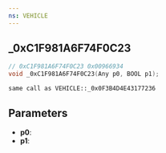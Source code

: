 ```yaml
---
ns: VEHICLE
---
```

## _0xC1F981A6F74F0C23

```c
// 0xC1F981A6F74F0C23 0x00966934
void _0xC1F981A6F74F0C23(Any p0, BOOL p1);
```

```
same call as VEHICLE::_0x0F3B4D4E43177236  
```

## Parameters
* **p0**: 
* **p1**: 

